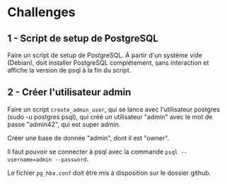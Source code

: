 # Challenges

## 1 - Script de setup de PostgreSQL

Faire un script de setup de PostgreSQL. À partir d'un système vide (Debian), doit installer PostgreSQL complétement, sans interaction et affiche la version de psql à la fin du script.

## 2 - Créer l'utilisateur admin

Faire un script `create_admin_user`, qui se lance avec l'utilisateur postgres (sudo -u postgres psql), qui créé un utilisateur "admin" avec le mot de passe "admin42", qui est super admin.

Créer une base de donnée "admin", dont il est "owner".

Il faut pouvoir se connecter à psql avec la commande `psql --username=admin --password`.

Le fichier `pg_hba.conf` doit être mis à disposition sur le dossier github.
